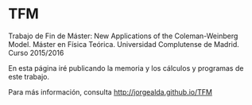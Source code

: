 # TFM
Trabajo de Fin de Máster: New Applications of the Coleman-Weinberg Model. 
Máster en Física Teórica. Universidad Complutense de Madrid. Curso 2015/2016

En esta página iré publicando la memoria y los cálculos y programas de este trabajo.

Para más información, consulta http://jorgealda.github.io/TFM
